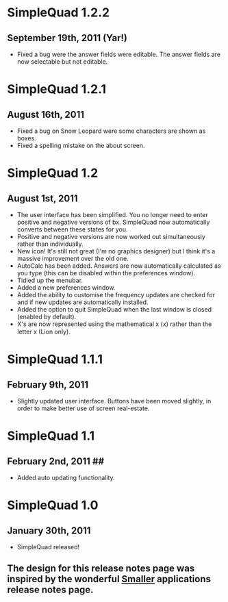 # SimpleQuad 1.2.2 #
## September 19th, 2011 (Yar!) ##

- Fixed a bug were the answer fields were editable. The answer fields are now selectable but not editable. 

# SimpleQuad 1.2.1 #
## August 16th, 2011 ##

- Fixed a bug on Snow Leopard were some characters are shown as boxes.
- Fixed a spelling mistake on the about screen.

# SimpleQuad 1.2 #
## August 1st, 2011 ##

- The user interface has been simplified. You no longer need to enter positive and negative versions of bx. SimpleQuad now automatically converts between these states for you.
- Positive and negative versions are now worked out simultaneously rather than individually. 
- New icon! It's still not great (I'm no graphics designer) but I think it's a massive improvement over the old one.
- AutoCalc has been added. Answers are now automatically calculated as you type (this can be disabled within the preferences window). 
- Tidied up the menubar. 
- Added a new preferences window.
- Added the ability to customise the frequency updates are checked for and if new updates are automatically installed. 
- Added the option to quit SimpleQuad when the last window is closed (enabled by default).
- X's are now represented using the mathematical x (𝑥) rather than the letter x (Lion only). 

# SimpleQuad 1.1.1 #
## February 9th, 2011 ##

- Slightly updated user interface. Buttons have been moved slightly, in order to make better use of screen real-estate.

# SimpleQuad 1.1 #
## February 2nd, 2011 ##

- Added auto updating functionality.

# SimpleQuad 1.0 #
## January 30th, 2011 ##

- SimpleQuad released!

## The design for this release notes page was inspired by the wonderful [Smaller](http://smallerapp.com) applications release notes page. 